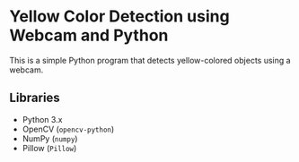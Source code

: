 # Yellow Color Detection using Webcam and Python

This is a simple Python program that detects yellow-colored objects using a webcam.

## Libraries

- Python 3.x
- OpenCV (`opencv-python`)
- NumPy (`numpy`)
- Pillow (`Pillow`)
